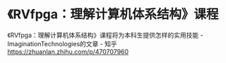 # 《RVfpga：理解计算机体系结构》课程






《RVfpga：理解计算机体系结构》课程将为本科生提供怎样的实用技能 - ImaginationTechnologies的文章 - 知乎
https://zhuanlan.zhihu.com/p/470707960








